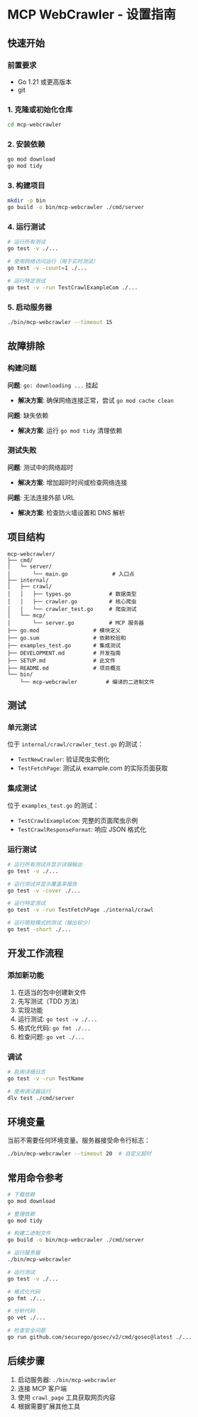 # MCP WebCrawler - 设置指南

## 快速开始

### 前置要求
- Go 1.21 或更高版本
- git

### 1. 克隆或初始化仓库

```bash
cd mcp-webcrawler
```

### 2. 安装依赖

```bash
go mod download
go mod tidy
```

### 3. 构建项目

```bash
mkdir -p bin
go build -o bin/mcp-webcrawler ./cmd/server
```

### 4. 运行测试

```bash
# 运行所有测试
go test -v ./...

# 使用网络访问运行（用于实时测试）
go test -v -count=1 ./...

# 运行特定测试
go test -v -run TestCrawlExampleCom ./...
```

### 5. 启动服务器

```bash
./bin/mcp-webcrawler --timeout 15
```

## 故障排除

### 构建问题

**问题**: `go: downloading ...` 挂起
- **解决方案**: 确保网络连接正常，尝试 `go mod cache clean`

**问题**: 缺失依赖
- **解决方案**: 运行 `go mod tidy` 清理依赖

### 测试失败

**问题**: 测试中的网络超时
- **解决方案**: 增加超时时间或检查网络连接

**问题**: 无法连接外部 URL
- **解决方案**: 检查防火墙设置和 DNS 解析

## 项目结构

```
mcp-webcrawler/
├── cmd/
│   └─ server/
│       └── main.go              # 入口点
├── internal/
│   ├── crawl/
│   │   ├── types.go            # 数据类型
│   │   ├── crawler.go          # 核心爬虫
│   │   └── crawler_test.go     # 爬虫测试
│   └── mcp/
│       └── server.go           # MCP 服务器
├── go.mod                 # 模块定义
├── go.sum                 # 依赖校验和
├── examples_test.go       # 集成测试
├── DEVELOPMENT.md         # 开发指南
├── SETUP.md               # 此文件
├── README.md              # 项目概览
└── bin/
    └── mcp-webcrawler         # 编译的二进制文件
```

## 测试

### 单元测试

位于 `internal/crawl/crawler_test.go` 的测试：
- `TestNewCrawler`: 验证爬虫实例化
- `TestFetchPage`: 测试从 example.com 的实际页面获取

### 集成测试

位于 `examples_test.go` 的测试：
- `TestCrawlExampleCom`: 完整的页面爬虫示例
- `TestCrawlResponseFormat`: 响应 JSON 格式化

### 运行测试

```bash
# 运行所有测试并显示详细输出
go test -v ./...

# 运行测试并显示覆盖率报告
go test -v -cover ./...

# 运行特定测试
go test -v -run TestFetchPage ./internal/crawl

# 运行简短模式的测试（输出较少）
go test -short ./...
```

## 开发工作流程

### 添加新功能

1. 在适当的包中创建新文件
2. 先写测试（TDD 方法）
3. 实现功能
4. 运行测试: `go test -v ./...`
5. 格式化代码: `go fmt ./...`
6. 检查问题: `go vet ./...`

### 调试

```bash
# 启用详细日志
go test -v -run TestName

# 使用调试器运行
dlv test ./cmd/server
```

## 环境变量

当前不需要任何环境变量。服务器接受命令行标志：

```bash
./bin/mcp-webcrawler --timeout 20  # 自定义超时
```

## 常用命令参考

```bash
# 下载依赖
go mod download

# 整理依赖
go mod tidy

# 构建二进制文件
go build -o bin/mcp-webcrawler ./cmd/server

# 运行服务器
./bin/mcp-webcrawler

# 运行测试
go test -v ./...

# 格式化代码
go fmt ./...

# 分析代码
go vet ./...

# 检查安全问题
go run github.com/securego/gosec/v2/cmd/gosec@latest ./...
```

## 后续步骤

1. 启动服务器: `./bin/mcp-webcrawler`
2. 连接 MCP 客户端
3. 使用 `crawl_page` 工具获取网页内容
4. 根据需要扩展其他工具
